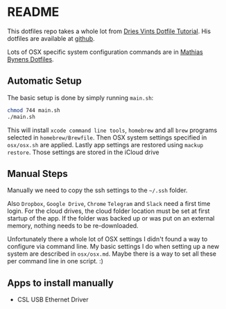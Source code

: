 # README

This dotfiles repo takes a whole lot from [Dries Vints Dotfile Tutorial](https://driesvints.com/blog/getting-started-with-dotfiles).
His dotfiles are available at [github](https://github.com/driesvints/dotfiles/blob/master/install.sh).

Lots of OSX specific system configuration commands are in [Mathias Bynens Dotfiles](https://github.com/mathiasbynens/dotfiles).

## Automatic Setup

The basic setup is done by simply running `main.sh`:
```bash
chmod 744 main.sh
./main.sh
```

This will install `xcode command line tools`, `homebrew` and all `brew` programs selected in `homebrew/Brewfile`.
Then OSX system settings specified in `osx/osx.sh` are applied.
Lastly app settings are restored using `mackup restore`. Those settings are stored in the iCloud drive

## Manual Steps

Manually we need to copy the ssh settings to the `~/.ssh` folder.

Also `Dropbox`, `Google Drive`, `Chrome` `Telegram` and `Slack` need a first time login.
For the cloud drives, the cloud folder location must be set at first startup of the app.
If the folder was backed up or was put on an external memory, nothing needs to be re-downloaded.

Unfortunately there a whole lot of OSX settings I didn't found a way to configure via command line.
My basic settings I do when setting up a new system are described in `osx/osx.md`.
Maybe there is a way to set all these per command line in one script. :) 

## Apps to install manually

- CSL USB Ethernet Driver
